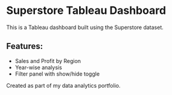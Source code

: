 # Superstore Tableau Dashboard

This is a Tableau dashboard built using the Superstore dataset.

## Features:
- Sales and Profit by Region
- Year-wise analysis
- Filter panel with show/hide toggle

Created as part of my data analytics portfolio.
